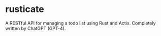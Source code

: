 # rusticate
A RESTful API for managing a todo list using Rust and Actix. Completely written by ChatGPT (GPT-4).
